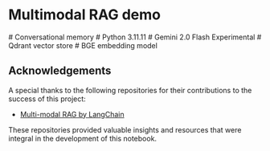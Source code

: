 # Multimodal RAG demo

\# Conversational memory
\# Python 3.11.11
\# Gemini 2.0 Flash Experimental
\# Qdrant vector store
\# BGE embedding model
## Acknowledgements
A special thanks to the following repositories for their contributions to the success of this project:

- [Multi-modal RAG by LangChain](https://github.com/langchain-ai/langchain/blob/master/cookbook/Multi_modal_RAG.ipynb)

These repositories provided valuable insights and resources that were integral in the development of this notebook.